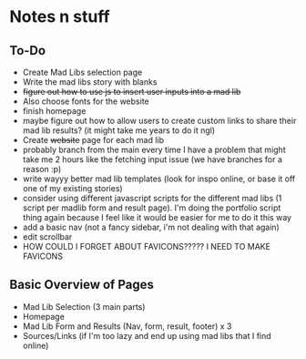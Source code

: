 # Notes n stuff

## To-Do

* Create Mad Libs selection page
* Write the mad libs story with blanks
* ~~figure out how to use js to insert user inputs into a mad lib~~
* Also choose fonts for the website
* finish homepage
* maybe figure out how to allow users to create custom links to share their mad lib results? (it might take me years to do it ngl)
* Create ~~website~~ page for each mad lib
* probably branch from the main every time I have a problem that might take me 2 hours like the fetching input issue (we have branches for a reason :p)
* write wayyy better mad lib templates (look for inspo online, or base it off one of my existing stories)
* consider using different javascript scripts for the different mad libs (1 script per madlib form and result page). I'm doing the portfolio script thing again because I feel like it would be easier for me to do it this way
* add a basic nav (not a fancy sidebar, i'm not dealing with that again)
* edit scrollbar
* HOW COULD I FORGET ABOUT FAVICONS????? I NEED TO MAKE FAVICONS

## Basic Overview of Pages

* Mad Lib Selection (3 main parts)
* Homepage
* Mad Lib Form and Results (Nav, form, result, footer) x 3
* Sources/Links (if I'm too lazy and end up using mad libs that I find online)
